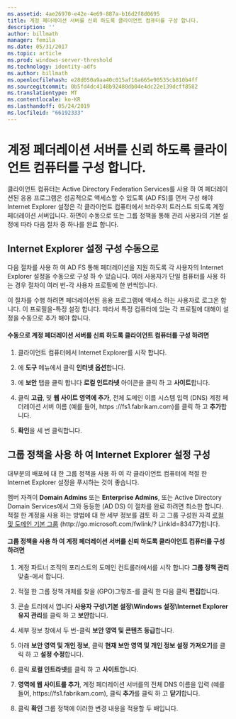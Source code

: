 ```yaml
---
ms.assetid: 4ae26970-e42e-4e69-887a-b16d2f8d0695
title: 계정 페더레이션 서버를 신뢰 하도록 클라이언트 컴퓨터를 구성 합니다.
description: ''
author: billmath
manager: femila
ms.date: 05/31/2017
ms.topic: article
ms.prod: windows-server-threshold
ms.technology: identity-adfs
ms.author: billmath
ms.openlocfilehash: e28d050a9aa40c015af16a665e90535cb810b4ff
ms.sourcegitcommit: 0b5fd4dc4148b92480db04e4dc22e139dcff8582
ms.translationtype: MT
ms.contentlocale: ko-KR
ms.lasthandoff: 05/24/2019
ms.locfileid: "66192333"
---
```

# <a name="configure-client-computers-to-trust-the-account-federation-server"></a>계정 페더레이션 서버를 신뢰 하도록 클라이언트 컴퓨터를 구성 합니다.

클라이언트 컴퓨터는 Active Directory Federation Services를 사용 하 여 페더레이션된 응용 프로그램은 성공적으로 액세스할 수 있도록 \(AD FS\)를 먼저 구성 해야 Internet Explorer 설정은 각 클라이언트 컴퓨터에서 브라우저 트러스트 되도록 계정 페더레이션 서버입니다. 하면이 수동으로 또는 그룹 정책을 통해 관리 사용자의 기본 설정에 따라 다음 절차 중 하나를 완료 합니다.  
  
## <a name="configuring-internet-explorer-settings-manually"></a>Internet Explorer 설정 구성 수동으로  
다음 절차를 사용 하 여 AD FS 통해 페더레이션을 지원 하도록 각 사용자의 Internet Explorer 설정을 수동으로 구성 하 수 있습니다. 여러 사용자가 단일 컴퓨터를 사용 하는 경우 절차이 여러 번-각 사용자 프로필에 한 번씩입니다.  
  
이 절차를 수행 하려면 페더레이션된 응용 프로그램에 액세스 하는 사용자로 로그온 합니다. 이 프로필을\-특정 설정 합니다. 따라서 특정 컴퓨터에 있는 각 프로필에 대해이 설정을 수동으로 추가 해야 합니다.  
  
#### <a name="to-manually-configure-client-computers-to-trust-the-account-federation-server"></a>수동으로 계정 페더레이션 서버를 신뢰 하도록 클라이언트 컴퓨터를 구성 하려면  
  
1.  클라이언트 컴퓨터에서 Internet Explorer를 시작 합니다.  
  
2.  에 **도구** 메뉴에서 클릭 **인터넷 옵션**합니다.  
  
3.  에 **보안** 탭을 클릭 합니다 **로컬 인트라넷** 아이콘을 클릭 하 고 **사이트**합니다.  
  
4.  클릭 **고급**, 및 **웹 사이트 영역에 추가**, 전체 도메인 이름 시스템 입력 \(DNS\) 계정 페더레이션 서버 이름 \(예를 들어, https :\/\/fs1.fabrikam.com\)를 클릭 하 고 **추가**합니다.  
  
5.  **확인**을 세 번 클릭합니다.  
  
## <a name="configuring-internet-explorer-settings-by-using-grouppolicy"></a>그룹 정책을 사용 하 여 Internet Explorer 설정 구성  
대부분의 배포에 대 한 그룹 정책을 사용 하 여 각 클라이언트 컴퓨터에 적절 한 Internet Explorer 설정을 푸시하는 것이 좋습니다.  
  
멤버 자격이 **Domain Admins** 또는 **Enterprise Admins**, 또는 Active Directory Domain Services에서 그와 동등한 \(AD DS\) 이 절차를 완료 하려면 최소한 합니다.  적절 한 계정을 사용 하는 방법에 대 한 세부 정보를 검토 하 고 그룹 구성원 자격 [로컬 및 도메인 기본 그룹](https://go.microsoft.com/fwlink/?LinkId=83477) \(http:\/\/go.microsoft.com\/fwlink\/? LinkId\=83477\)합니다.   
  
#### <a name="to-configure-client-computers-to-trust-the-account-federation-server-by-using-grouppolicy"></a>그룹 정책을 사용 하 여 계정 페더레이션 서버를 신뢰 하도록 클라이언트 컴퓨터를 구성 하려면  
  
1.  계정 파트너 조직의 포리스트의 도메인 컨트롤러에서를 시작 합니다 **그룹 정책 관리** 맞춤\-에서 합니다.  
  
2.  적절 한 그룹 정책 개체를 찾을 \(GPO\)그렇죠\-를 클릭 한 다음 클릭 **편집**합니다.  
  
3.  콘솔 트리에서 엽니다 **사용자 구성\\기본 설정\\Windows 설정\\Internet Explorer 유지 관리**를 클릭 하 고 **보안**합니다.  
  
4.  세부 정보 창에서 두 번\-클릭 **보안 영역 및 콘텐츠 등급**합니다.  
  
5.  아래 **보안 영역 및 개인 정보**, 클릭 **현재 보안 영역 및 개인 정보 설정 가져오기**를 클릭 하 고 **설정 수정**합니다.  
  
6.  클릭 **로컬 인트라넷**를 클릭 하 고 **사이트**합니다.  
  
7.  **영역에 웹 사이트를 추가**, 계정 페더레이션 서버를의 전체 DNS 이름을 입력 \(예를 들어, https:\/\/fs1.fabrikam.com\), 클릭 **추가**를 클릭 하 고 **닫기**합니다.  
  
8.  클릭 **확인** 그룹 정책에 이러한 변경 내용을 적용할 두 배입니다.  
  
